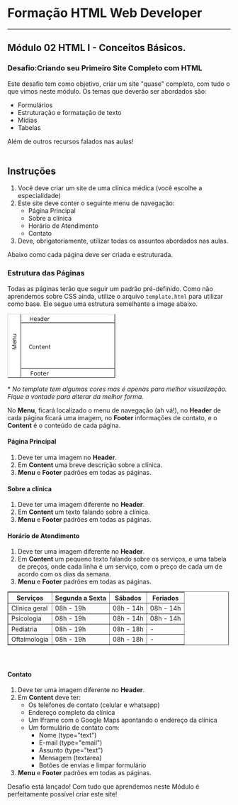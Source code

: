 <h1> Formação HTML Web Developer</h1> <hr>
<h2> Módulo 02 HTML I - Conceitos Básicos.
<h3> Desafio:Criando seu Primeiro Site Completo com HTML</h3>
<p>Este desafio tem como objetivo, criar um site "quase" completo, com tudo o que vimos neste módulo. Os temas que deverão ser abordados são:</p>

<ul>
	<li>
	<div>Formulários</div>
	</li>
	<li>
	<div>Estruturação e formatação de texto</div>
	</li>
	<li>
	<div>Mídias</div>
	</li>
	<li>
	<div>Tabelas</div>
	</li>
</ul>

<div>Além de outros recursos falados nas aulas!</div>

<div>&nbsp;</div>

<h2>Instruções</h2>

<ol>
	<li>Você deve criar um site de uma clínica médica (você escolhe a especialidade)</li>
	<li>Este site deve conter o seguinte menu de navegação:
	<ul>
		<li>Página Principal</li>
		<li>Sobre a clínica</li>
		<li>Horário de Atendimento</li>
		<li>Contato</li>
	</ul>
	</li>
	<li>Deve, obrigatoriamente, utilizar todas os assuntos abordados nas aulas.</li>
</ol>

<p>Abaixo como cada página deve ser criada e estruturada.</p>

<h3>Estrutura das Páginas</h3>

<p>Todas as páginas terão que seguir um padrão pré-definido. Como não aprendemos sobre CSS ainda, utilize o arquivo <code>template.html</code> para utilizar como base. Ele segue uma estrutura semelhante a image abaixo.</p>

<p><img src="06 _criando_seu_primeiro_sit_completo_com_html/img/9jI6f.gif" alt="Estrutura"></p>

<p>* <em>No template tem algumas cores mas é apenas para melhor visualização. Fique a vontade para alterar da melhor forma.</em></p>

<p>No <strong>Menu</strong>, ficará localizado o menu de navegação (ah vá!), no <strong>Header</strong> de cada página ficará uma imagem, no <strong>Footer</strong> informações de contato, e o <strong>Content</strong> é o conteúdo de cada página.</p>

<h4>Página Principal</h4>

<ol>
	<li>
	<div>Deve ter uma imagem no <strong>Header</strong>.</div>
	</li>
	<li>
	<div>Em <strong>Content</strong> uma breve descrição sobre a clínica.</div>
	</li>
	<li>
	<div><strong>Menu</strong> e <strong>Footer</strong> padrões em todas as páginas.</div>
	</li>
</ol>

<h4>Sobre a clínica</h4>

<ol>
	<li>
	<div>Deve ter uma imagem diferente no <strong>Header</strong>.</div>
	</li>
	<li>
	<div>Em <strong>Content</strong> um texto falando sobre a clínica.</div>
	</li>
	<li>
	<div><strong>Menu</strong> e <strong>Footer</strong> padrões em todas as páginas.</div>
	</li>
</ol>

<h4>Horário de Atendimento</h4>

<ol>
	<li>
	<div>Deve ter uma imagem diferente no <strong>Header</strong>.</div>
	</li>
	<li>
	<div>Em <strong>Content</strong> um pequeno texto falando sobre os serviços, e uma tabela de preços, onde cada linha é um serviço, com o preço de cada um de acordo com os dias da semana.</div>
	</li>
	<li>
	<div><strong>Menu</strong> e <strong>Footer</strong> padrões em todas as páginas.</div>
	</li>
</ol>

<table style="width:500px" border="1">
	<thead>
		<tr>
			<th>Serviços</th>
			<th>Segunda a Sexta</th>
			<th>Sábados</th>
			<th>Feriados</th>
		</tr>
	</thead>
	<tbody>
		<tr>
			<td>Clínica geral</td>
			<td>08h - 19h</td>
			<td>08h - 14h</td>
			<td>08h - 14h</td>
		</tr>
		<tr>
			<td>Psicologia</td>
			<td>08h - 19h</td>
			<td>08h - 14h</td>
			<td>08h - 14h</td>
		</tr>
		<tr>
			<td>Pediatria</td>
			<td>08h - 19h</td>
			<td>08h - 18h</td>
			<td>-</td>
		</tr>
		<tr>
			<td>Oftalmologia</td>
			<td>08h - 19h</td>
			<td>08h - 18h</td>
			<td>-</td>
		</tr>
	</tbody>
</table>

<h4>&nbsp;</h4>

<h4>Contato</h4>

<ol>
	<li>
	<div>Deve ter uma imagem diferente no <strong>Header</strong>.</div>
	</li>
	<li>
	<div>Em <strong>Content</strong> deve ter:</div>
      <ul>
    	<li>
    	<div>Os telefones de contato (celular e whatsapp)</div>
    	</li>
    	<li>
    	<div>Endereço completo da clínica</div>
    	</li>
    	<li>
    	<div>Um Iframe com o Google Maps apontando o endereço da clínica</div>
    	</li>
    	<li>
    	<div>Um formulário de contato com:</div>
    	<ul>
    		<li>
    		<div>Nome (type="text")</div>
    		</li>
    		<li>
    		<div>E-mail (type="email")</div>
    		</li>
    		<li>
    		<div>Assunto (type="text")</div>
    		</li>
    		<li>
    		<div>Mensagem (textarea)</div>
    		</li>
    		<li>
    		<div>Botões de envias e limpar formulário</div>
    		</li>
    	</ul>
    	</li>
    </ul>
    </li>
    <li>
    <div><strong>Menu</strong> e <strong>Footer</strong> padrões em todas as páginas.</div>
    </li>

</ol>

<p>Desafio está lançado! Com tudo que aprendemos neste Módulo é perfeitamente possível criar este site!</p>
